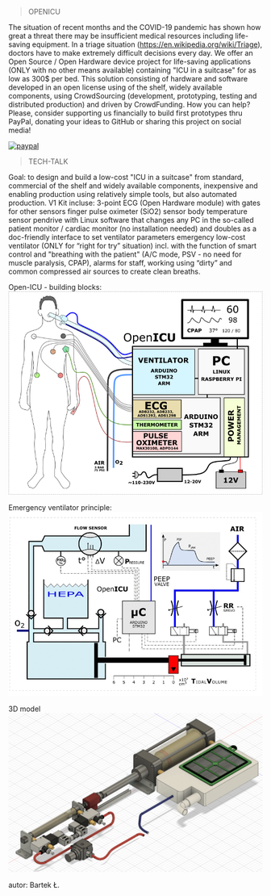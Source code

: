 
> OPENICU  

The situation of recent months and the COVID-19 pandemic has shown how great a threat there may be insufficient medical resources including life-saving equipment. In a triage situation (https://en.wikipedia.org/wiki/Triage), doctors have to make extremely difficult decisions every day. We offer an Open Source / Open Hardware device project for life-saving applications (ONLY with no other means available) containing "ICU in a suitcase" for as low as 300$ per bed. This solution consisting of hardware and software developed in an open license using of the shelf, widely available components, using CrowdSourcing (development, prototyping, testing and distributed production) and driven by CrowdFunding. How you can help? Please, consider supporting us financially to build first prototypes thru PayPal, donating your ideas to GitHub or sharing this project on social media!

[![paypal](https://www.paypalobjects.com/en_US/i/btn/btn_donateCC_LG.gif)](https://www.paypal.com/cgi-bin/webscr?cmd=_donations&business=barteklecki%40o2.pl&item_name=support+OpenICU+project&currency_code=EUR&source=url)

> TECH-TALK

Goal: to design and build a low-cost "ICU in a suitcase" from standard, commercial of the shelf and widely available components, inexpensive and enabling production using relatively simple tools, but also automated production. 
V1 Kit incluse:
3-point ECG (Open Hardware module) with gates for other sensors
finger pulse oximeter (SiO2) sensor
body temperature sensor
pendrive with Linux software that changes any PC in the so-called patient monitor / cardiac monitor (no installation needed) and doubles as a doc-friendly interface to set ventilator parameters
emergency low-cost ventilator (ONLY for “right for try” situation) incl. with the function of smart control and "breathing with the patient" (A/C mode, PSV - no need for muscle paralysis, CPAP), alarms for staff, working using “dirty” and common compressed air sources to create clean breaths. 


Open-ICU - building blocks:
![Alt text](https://github.com/barteklecki/OpenICU/blob/master/OpenICU_blok_design.png?raw=true)

Emergency ventilator principle:
![Alt text](https://github.com/barteklecki/OpenICU/blob/master/Ventillo_mechanics_gif.gif?raw=true)

3D model 
![Alt text](https://github.com/barteklecki/OpenICU/blob/master/Ventillo_3d_model_gif.gif?raw=true)



autor: Bartek Ł.
